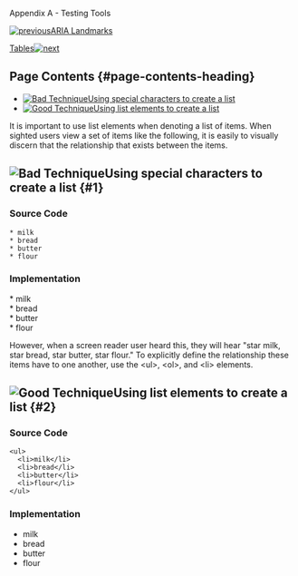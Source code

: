Appendix A - Testing Tools

[![previous](images/left-arrow.png)ARIA
Landmarks](http://accessibility.oit.ncsu.edu/training/accessibility-handbook/aria-landmarks.html)

[Tables![next](images/right-arrow.png)](http://accessibility.oit.ncsu.edu/training/accessibility-handbook/tables.html)

Page Contents {#page-contents-heading}
-------------

-   [![Bad Technique](images/x-small.png "Bad Technique")Using special
    characters to create a list](#1)
-   [![Good Technique](images/checkmark-small.png "Good Technique")Using
    list elements to create a list](#2)

It is important to use list elements when denoting a list of items. When
sighted users view a set of items like the following, it is easily to
visually discern that the relationship that exists between the items.

![Bad Technique](images/x-small.png "Bad Technique")Using special characters to create a list {#1}
---------------------------------------------------------------------------------------------

### Source Code

~~~~ {.code}
* milk
* bread
* butter
* flour
~~~~

### Implementation

\* milk\
 \* bread\
 \* butter\
 \* flour

However, when a screen reader user heard this, they will hear "star
milk, star bread, star butter, star flour." To explicitly define the
relationship these items have to one another, use the \<ul\>, \<ol\>,
and \<li\> elements.

![Good Technique](images/checkmark-small.png "Good Technique")Using list elements to create a list {#2}
--------------------------------------------------------------------------------------------------

### Source Code

~~~~ {.code}
<ul>
  <li>milk</li>
  <li>bread</li>
  <li>butter</li>
  <li>flour</li>
</ul>
~~~~

### Implementation

-   milk
-   bread
-   butter
-   flour

